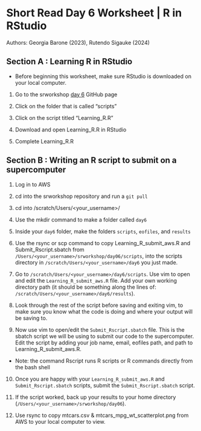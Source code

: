 # Short Read Day 6 Worksheet | R in RStudio

Authors: Georgia Barone (2023), Rutendo Sigauke (2024)

## Section A : Learning R in RStudio

-  Before beginning this worksheet, make sure RStudio is downloaded on your local computer.

1. Go to the srworkshop [day 6](https://github.com/Dowell-Lab/srworkshop/tree/main) GitHub page 

2. Click on the folder that is called “scripts”

3. Click on the script titled “Learning_R.R”

4. Download and open Learning_R.R in RStudio

5. Complete Learning_R.R

## Section B : Writing an R script to submit on a supercomputer

1. Log in to AWS

2. cd into the srworkshop repository and run a `git pull`

3. cd into /scratch/Users/<your_username>/

4. Use the mkdir command to make a folder called `day6`

5. Inside your `day6` folder, make the folders `scripts`, `eofiles`, and `results`

6. Use the rsync or scp command to copy Learning_R_submit_aws.R and Submit_Rscript.sbatch
from `/Users/<your_username>/srworkshop/day06/scripts`, into the scripts directory in
`/scratch/Users/<your_username>/day6` you just made.

7. Go to `/scratch/Users/<your_username>/day6/scripts`. Use vim to open and edit the
`Learning_R_submit_aws.R` file. Add your own working directory path (it should be something
along the lines of: `/scratch/Users/<your_username>/day6/results`).

8. Look through the rest of the script before saving and exiting vim, to make sure you know what
the code is doing and where your output will be saving to.

9. Now use vim to open/edit the `Submit_Rscript.sbatch` file. This is the sbatch script we will be
using to submit our code to the supercomputer. Edit the script by adding your job name, email,
eofiles path, and path to Learning_R_submit_aws.R.

- Note: the command Rscript runs R scripts or R commands directly from the bash shell

10. Once you are happy with your `Learning_R_submit_aws.R` and `Submit_Rscript.sbatch` scripts,
submit the `Submit_Rscript.sbatch` script.

11. If the script worked, back up your results to your home directory
(`/Users/<your_username>/srworkshop/day06`).

12. Use rsync to copy mtcars.csv & mtcars_mpg_wt_scatterplot.png from AWS to your local
computer to view.